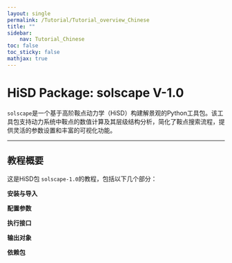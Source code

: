 ```yaml
---
layout: single
permalink: /Tutorial/Tutorial_overview_Chinese
title: ""
sidebar:
    nav: Tutorial_Chinese
toc: false
toc_sticky: false
mathjax: true
---
```


# HiSD Package: solscape V-1.0
<!--
*        Version:  1.0.0
*        Created:  2024-12-25
*        Last Modified:  2025-03-13
*
*         Author:  Yuyang LIU <liuyuyang@stu.pku.edu.cn>
*      Copyright:  Copyright (c) 2024-2025, Lei ZHANG, Yuyang LIU. All rights reserved.
-->
      
`solscape`是一个基于高阶鞍点动力学（HiSD）构建解景观的Python工具包。该工具包支持动力系统中鞍点的数值计算及其层级结构分析，简化了鞍点搜索流程，提供灵活的参数设置和丰富的可视化功能。
      
---

## 教程概要
这是HiSD包 `solscape-1.0`的教程，包括以下几个部分：

**安装与导入**

**配置参数**

**执行接口**

**输出对象**

**依赖包**

